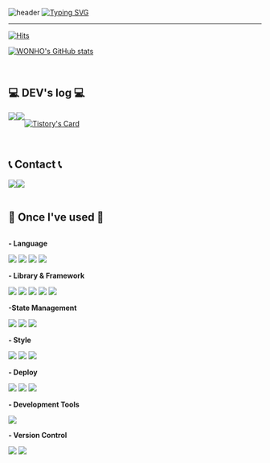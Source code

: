 

![header](https://capsule-render.vercel.app/api?type=waving&color=gradient&text=&animation=twinkling&height=80)
[![Typing SVG](https://readme-typing-svg.demolab.com?font=Alkatra&weight=500&size=45&duration=3500&pause=3&color=gradient&center=false&vCenter=false&multiline=true&repeat=true&width=1000&height=100&lines=Welcome+to+WONHO's+GitHub!🙇)](https://git.io/typing-svg)
 
<div align="left">

-------
[![Hits](https://hits.seeyoufarm.com/api/count/incr/badge.svg?url=https%3A%2F%2Fgithub.com%2FW0N-H0&count_bg=%23E0C3DF&title_bg=%23555555&icon=&icon_color=%23E7E7E7&title=hits&edge_flat=false)](https://hits.seeyoufarm.com)

[![WONHO's GitHub stats](https://github-readme-stats.vercel.app/api?username=W0N-H0&include_all_commits=true&show_icons=true&theme=cobalt)](https://github.com/W0N-H0/github-readme-stats)
 
<br>

## 💻 DEV's log 💻
<div style="display:flex; flex-direction:row;">
    <a href="https://portfolio-next13-mu.vercel.app/">
    <img src="https://img.shields.io/badge/Portfolio-caf9f6?style=for-the-badge"> 
    </a>
    <a href="https://215-coding.tistory.com/">
        <img src="https://img.shields.io/badge/Tistory-fffabc?style=for-the-badge&logo=Tistory&logoColor=black"> 
    </a>

   
[![Tistory's Card](https://github-readme-tistory-card.vercel.app/api?name=215-coding&theme=default)](https://215-coding.tistory.com/)
</div><br>

 
## 📞 Contact 📞
<div style="display:flex; flex-direction:row;">
    <a href="mailto:dnjsgh2122@google.com">
        <img src="https://img.shields.io/badge/Gmail-2b9bc8?style=for-the-badge&logo=Gmail&logoColor=white"> 
    </a>
    <a href="https://open.kakao.com/o/sdzsYQOf">
        <img src="https://img.shields.io/badge/KakaoTalk-FFCD00?style=for-the-badge&logoColor=black&logo=KakaoTalk"> 
    </a>

</div><br>
    
## 🔨 Once I've used 🔨
<div style="display:flex; flex-direction:column; align-items:flex-start;">
    <!-- Frontend -->
    <p><strong>- Language</strong></p>
    <div>
        <img src="https://img.shields.io/badge/html5-E34F26?style=for-the-badge&logo=html5&logoColor=white"> 
        <img src="https://img.shields.io/badge/css-1572B6?style=for-the-badge&logo=css3&logoColor=white"> 
        <img src="https://img.shields.io/badge/javascript-F7DF1E?style=for-the-badge&logo=javascript&logoColor=black">       
        <img src="https://img.shields.io/badge/TypeScript-3178C6?style=for-the-badge&logo=typescript&logoColor=white">
    </div>
    <!-- Backend -->
    <p><strong>- Library & Framework</strong></p>
    <div>      
        <img src="https://img.shields.io/badge/Next.js-black?style=for-the-badge&logo=next.js&logoColor=white">      
        <img src="https://img.shields.io/badge/React-61DAFB?style=for-the-badge&logo=react&logoColor=black">      
        <img src="https://img.shields.io/badge/React Query-61DAFB?style=for-the-badge&logo=reactquery&logoColor=black">    
        <img src="https://img.shields.io/badge/Node.js-339933?style=for-the-badge&logo=node.js&logoColor=white">
        <img src="https://img.shields.io/badge/Express-339933?style=for-the-badge&logo=express&logoColor=white"> 
    </div>
      <!-- State Management -->
    <p><strong>-State Management</strong></p>
    <div>
        <img src="https://img.shields.io/badge/Redux-764ABC?style=for-the-badge&logo=redux&logoColor=white">
        <img src="https://img.shields.io/badge/Redux toolkit-764ABC?style=for-the-badge&logo=redux&logoColor=white">
        <img src="https://img.shields.io/badge/Context API-61DAFB?style=for-the-badge&logo=react&logoColor=white">
    </div>
    <!-- Style -->
    <p><strong>- Style</strong></p>
    <div>
        <img src="https://img.shields.io/badge/Styled Components-DB7093?style=for-the-badge&logo=styledcomponents&logoColor=white"> 
        <img src="https://img.shields.io/badge/Tailwind-06B6D4?style=for-the-badge&logo=tailwindcss&logoColor=black"> 
        <img src="https://img.shields.io/badge/Figma-F24E1E?style=for-the-badge&logo=figma&logoColor=black">        
    </div>
    <!-- Deploy -->
    <p><strong>- Deploy</strong></p>
    <div>
        <img src="https://img.shields.io/badge/Amazon AWS-232F3E?style=for-the-badge&logo=amazon aws&logoColor=white"> 
        <img src="https://img.shields.io/badge/vercel-FCC624?style=for-the-badge&logo=vercel&logoColor=black"> 
        <img src="https://img.shields.io/badge/cloudtype-F8DC75?style=for-the-badge&logo=codio&logoColor=black">        
    </div>
    <!-- Development Tools -->
    <p><strong>- Development Tools</strong></p>
    <div>        
        <img src="https://img.shields.io/badge/Visual Studio Code-007ACC?style=for-the-badge&logo=visual-studio-code&logoColor=white">
    </div>
    <!-- Version Control -->
    <p><strong>- Version Control</strong></p>
    <div>
        <img src="https://img.shields.io/badge/Git-F05032?style=for-the-badge&logo=git&logoColor=white">
        <img src="https://img.shields.io/badge/GitHub-181717?style=for-the-badge&logo=github&logoColor=white">
    </div>   
</div><br>
</div>
